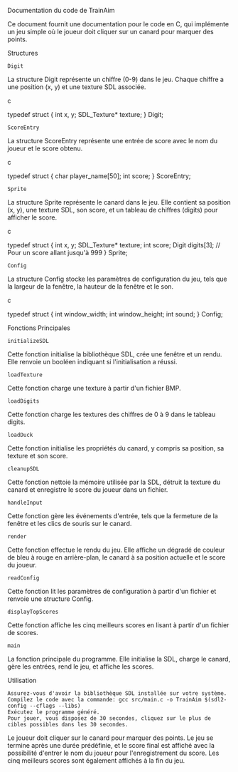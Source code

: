 Documentation du code de TrainAim

Ce document fournit une documentation pour le code en C, qui implémente un jeu simple où le joueur doit cliquer sur un canard pour marquer des points.

Structures
    
    Digit

La structure Digit représente un chiffre (0-9) dans le jeu. Chaque chiffre a une position (x, y) et une texture SDL associée.

c

typedef struct {
    int x, y;
    SDL_Texture* texture;
} Digit;

    
    ScoreEntry

La structure ScoreEntry représente une entrée de score avec le nom du joueur et le score obtenu.

c

typedef struct {
    char player_name[50];
    int score;
} ScoreEntry;

    
    Sprite

La structure Sprite représente le canard dans le jeu. Elle contient sa position (x, y), une texture SDL, son score, et un tableau de chiffres (digits) pour afficher le score.

c

typedef struct {
    int x, y;
    SDL_Texture* texture;
    int score;
    Digit digits[3]; // Pour un score allant jusqu'à 999
} Sprite;


    Config

La structure Config stocke les paramètres de configuration du jeu, tels que la largeur de la fenêtre, la hauteur de la fenêtre et le son.

c

typedef struct {
    int window_width;
    int window_height;
    int sound;
} Config;


Fonctions Principales
    
    initializeSDL

Cette fonction initialise la bibliothèque SDL, crée une fenêtre et un rendu. Elle renvoie un booléen indiquant si l'initialisation a réussi.

    loadTexture

Cette fonction charge une texture à partir d'un fichier BMP.

    loadDigits

Cette fonction charge les textures des chiffres de 0 à 9 dans le tableau digits.

    loadDuck

Cette fonction initialise les propriétés du canard, y compris sa position, sa texture et son score.
    
    cleanupSDL

Cette fonction nettoie la mémoire utilisée par la SDL, détruit la texture du canard et enregistre le score du joueur dans un fichier.

    handleInput

Cette fonction gère les événements d'entrée, tels que la fermeture de la fenêtre et les clics de souris sur le canard.

    render

Cette fonction effectue le rendu du jeu. Elle affiche un dégradé de couleur de bleu à rouge en arrière-plan, le canard à sa position actuelle et le score du joueur.
    
    readConfig

Cette fonction lit les paramètres de configuration à partir d'un fichier et renvoie une structure Config.
    
    displayTopScores

Cette fonction affiche les cinq meilleurs scores en lisant à partir d'un fichier de scores.

    main

La fonction principale du programme. Elle initialise la SDL, charge le canard, gère les entrées, rend le jeu, et affiche les scores.


Utilisation

    Assurez-vous d'avoir la bibliothèque SDL installée sur votre système.
    Compilez le code avec la commande: gcc src/main.c -o TrainAim $(sdl2-config --cflags --libs)
    Exécutez le programme généré.
    Pour jouer, vous disposez de 30 secondes, cliquez sur le plus de cibles possibles dans les 30 secondes.

Le joueur doit cliquer sur le canard pour marquer des points. Le jeu se termine après une durée prédéfinie, et le score final est affiché avec la possibilité d'entrer le nom du joueur pour l'enregistrement du score. Les cinq meilleurs scores sont également affichés à la fin du jeu.
